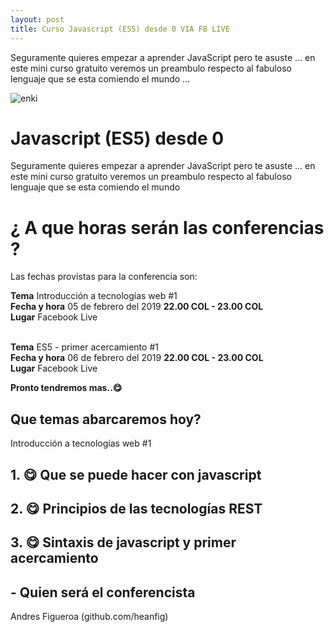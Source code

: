 ```yaml
---
layout: post
title: Curso Javascript (ES5) desde 0 VIA FB LIVE
---
```



Seguramente quieres empezar a aprender JavaScript pero te asuste ... en este mini curso gratuito veremos un preambulo respecto al fabuloso lenguaje que se esta comiendo el mundo ...

![enki](https://www.tutorialrepublic.com/lib/images/javascript-illustration.png)

# Javascript (ES5) desde 0 

Seguramente quieres empezar a aprender JavaScript pero te asuste ... en este mini curso gratuito veremos un preambulo respecto al fabuloso lenguaje que se esta comiendo el mundo 

# ¿ A que horas serán las conferencias ?

Las fechas provistas para la conferencia son:
 
**Tema** Introducción a tecnologías web #1<br />
**Fecha y hora** 05 de febrero del 2019 **22.00 COL - 23.00 COL**<br />
**Lugar** Facebook Live<br /><br />

**Tema** ES5 - primer acercamiento #1<br />
**Fecha y hora** 06 de febrero del 2019  **22.00 COL - 23.00 COL**<br />
**Lugar** Facebook Live<br />

**Pronto tendremos mas..😋**

## Que temas abarcaremos hoy?

 Introducción a tecnologías web #1

## 1. 😋 Que se puede hacer con javascript

## 2. 😋 Principios de las tecnologías REST

## 3. 😋 Sintaxis de javascript y primer acercamiento

## - Quien será el conferencista

 Andres Figueroa (github.com/heanfig)
